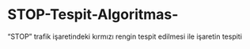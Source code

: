 # STOP-Tespit-Algoritmas-
“STOP” trafik işaretindeki kırmızı rengin tespit edilmesi ile işaretin tespiti
